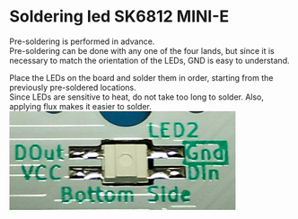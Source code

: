 # Soldering led SK6812 MINI-E

Pre-soldering is performed in advance.  
Pre-soldering can be done with any one of the four lands, but since it is necessary to match the orientation of the LEDs, GND is easy to understand.

Place the LEDs on the board and solder them in order, starting from the previously pre-soldered locations.  
Since LEDs are sensitive to heat, do not take too long to solder.
Also, applying flux makes it easier to solder.  
<img src="../img/soldering-sk6812mini-e_01.jpg" width="80%">